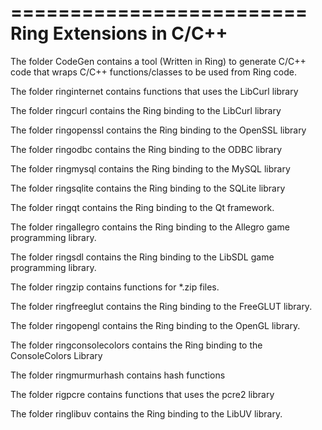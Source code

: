 =========================
Ring Extensions in C/C++
=========================

The folder CodeGen contains a tool (Written in Ring)
to generate C/C++ code that wraps C/C++ functions/classes
to be used from Ring code.

The folder ringinternet contains functions that uses the LibCurl library  

The folder ringcurl contains the Ring binding to the LibCurl library  

The folder ringopenssl contains the Ring binding to the OpenSSL library  

The folder ringodbc contains the Ring binding to the ODBC library  

The folder ringmysql contains the Ring binding to the MySQL library  

The folder ringsqlite contains the Ring binding to the SQLite library  

The folder ringqt contains the Ring binding to the Qt framework.

The folder ringallegro contains the Ring binding to the Allegro 
game programming library.

The folder ringsdl contains the Ring binding to the LibSDL
game programming library.

The folder ringzip contains functions for *.zip files.

The folder ringfreeglut contains the Ring binding to the FreeGLUT library.

The folder ringopengl contains the Ring binding to the OpenGL library.

The folder ringconsolecolors contains the Ring binding to the ConsoleColors Library

The folder ringmurmurhash contains hash functions

The folder rigpcre contains functions that uses the pcre2 library  

The folder ringlibuv contains the Ring binding to the LibUV library.

